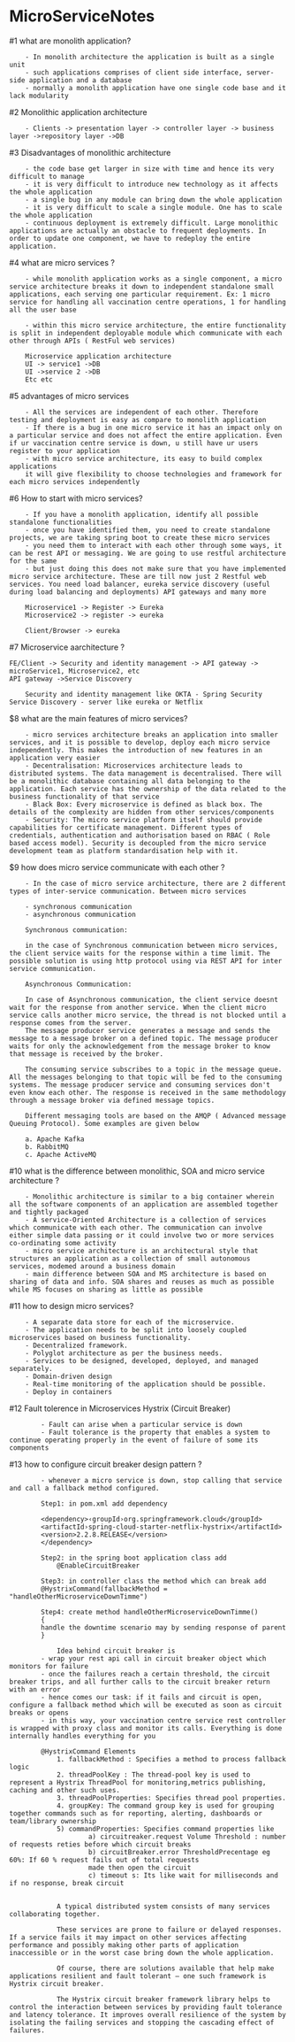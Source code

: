 # MicroServiceNotes

#1 what are monolith application?

		- In monolith architecture the application is built as a single unit
		- such applications comprises of client side interface, server-side application and a database
		- normally a monolith application have one single code base and it lack modularity

#2 Monolithic application architecture

		- Clients -> presentation layer -> controller layer -> business layer ->repository layer ->DB

#3 Disadvantages of monolithic architecture

		- the code base get larger in size with time and hence its very difficult to manage
		- it is very difficult to introduce new technology as it affects the whole application
		- a single bug in any module can bring down the whole application
		- it is very difficult to scale a single module. One has to scale the whole application
		- continuous deployment is extremely difficult. Large monolithic applications are actually an obstacle to frequent deployments. In order to update one component, we have to redeploy the entire application.

#4 what are micro services ?

		- while monolith application works as a single component, a micro service architecture breaks it down to independent standalone small applications, each serving one particular requirement. Ex: 1 micro service for handling all vaccination centre operations, 1 for handling all the user base

		- within this micro service architecture, the entire functionality is split in independent deployable module which communicate with each other through APIs ( RestFul web services)
		
		Microservice application architecture
		UI -> service1 ->DB
		UI ->service 2 ->DB 
		Etc etc


#5 advantages of micro services

		- All the services are independent of each other. Therefore testing and deployment is easy as compare to monolith application
		- If there is a bug in one micro service it has an impact only on a particular service and does not affect the entire application. Even if ur vaccination centre service is down, u still have ur users register to your application
		- with micro service architecture, its easy to build complex applications
		it will give flexibility to choose technologies and framework for each micro services independently


#6 How to start with micro services?

		- If you have a monolith application, identify all possible standalone functionalities
		- once you have identified them, you need to create standalone projects, we are taking spring boot to create these micro services
		- you need them to interact with each other through some ways, it can be rest API or messaging. We are going to use restful architecture for the same
		- but just doing this does not make sure that you have implemented micro service architecture. These are till now just 2 Restful web services. You need load balancer, eureka service discovery (useful during load balancing and deployments) API gateways and many more
		
		Microservice1 -> Register -> Eureka
		Microservice2 -> register -> eureka

		Client/Browser -> eureka

#7 Microservice aarchitecture ?

	FE/Client -> Security and identity management -> API gateway -> microService1, Microservice2, etc
	API gateway ->Service Discovery

      	Security and identity management like OKTA - Spring Security
	Service Discovery - server like eureka or Netflix
$8 what are the main features of micro services?

		- micro services architecture breaks an application into smaller services, and it is possible to develop, deploy each micro service independently. This makes the introduction of new features in an application very easier
		- Decentralisation: Microservices architecture leads to distributed systems. The data management is decentralised. There will be a monolithic database containing all data belonging to the application. Each service has the ownership of the data related to the business functionality of that service
		- Black Box: Every microservice is defined as black box. The details of the complexity are hidden from other services/components
		- Security: The micro service platform itself should provide capabilities for certificate management. Different types of credentials, authentication and authorisation based on RBAC ( Role based access model). Security is decoupled from the micro service development team as platform standardisation help with it.
		
$9 how does micro service communicate with each other ?

		- In the case of micro service architecture, there are 2 different types of inter-service communication. Between micro services

		- synchronous communication
		- asynchronous communication

		Synchronous communication: 
	
		in the case of Synchronous communication between micro services, the client service waits for the response within a time limit. The possible solution is using http protocol using via REST API for inter service communication.

		Asynchronous Communication:
		
		In case of Asynchronous communication, the client service doesnt wait for the response from another service. When the client micro service calls another micro service, the thread is not blocked until a response comes from the server.
		The message producer service generates a message and sends the message to a message broker on a defined topic. The message producer waits for only the acknowledgement from the message broker to know that message is received by the broker.

		The consuming service subscribes to a topic in the message queue. All the messages belonging to that topic will be fed to the consuming systems. The message producer service and consuming services don't even know each other. The response is received in the same methodology through a message broker via defined message topics.

		Different messaging tools are based on the AMQP ( Advanced message Queuing Protocol). Some examples are given below

		a. Apache Kafka
		b. RabbitMQ
		c. Apache ActiveMQ


#10 what is the difference between monolithic, SOA and micro service architecture ?

		- Monolithic architecture is similar to a big container wherein all the software components of an application are assembled together and tightly packaged
		- A service-Oriented Architecture is a collection of services which communicate with each other. The communication can involve either simple data passing or it could involve two or more services co-ordinating some activity
		- micro service architecture is an architectural style that structures an application as a collection of small autonomous services, modemed around a business domain
		- main difference between SOA and MS architecture is based on sharing of data and info. SOA shares and reuses as much as possible while MS focuses on sharing as little as possible

#11 how to design micro services?
		
		- A separate data store for each of the microservice.
		- The application needs to be split into loosely coupled microservices based on business functionality.
		- Decentralized framework.
		- Polyglot architecture as per the business needs.
		- Services to be designed, developed, deployed, and managed separately.
		- Domain-driven design
		- Real-time monitoring of the application should be possible.
		- Deploy in containers
		
#12 Fault tolerence in Microservices Hystrix (Circuit Breaker)

			- Fault can arise when a particular service is down
			- Fault tolerance is the property that enables a system to continue operating properly in the event of failure of some its components

#13 how to configure circuit breaker design pattern ?
	
			- whenever a micro service is down, stop calling that service and call a fallback method configured.
			
			Step1: in pom.xml add dependency
			
			<dependency>‹groupId›org.springframework.cloud</groupId>
			<artifactId›spring-cloud-starter-netflix-hystrix</artifactId>
			<version>2.2.8.RELEASE</version>
			</dependency>
			
			Step2: in the spring boot application class add
				@EnableCircuitBreaker
				
			Step3: in controller class the method which can break add
			@HystrixCommand(fallbackMethod = "handleOtherMicroserviceDownTimme")
			
			Step4: create method handleOtherMicroserviceDownTimme()
			{
			handle the downtime scenario may by sending response of parent 
			}
			
				Idea behind circuit breaker is 
			- wrap your rest api call in circuit breaker object which monitors for failure
			- once the failures reach a certain threshold, the circuit breaker trips, and all further calls to the circuit breaker return with an error
			- hence comes our task: if it fails and circuit is open, configure a fallback method which will be executed as soon as circuit breaks or opens
			- in this way, your vaccination centre service rest controller is wrapped with proxy class and monitor its calls. Everything is done internally handles everything for you

			@HystrixCommand Elements
				1. fallbackMethod : Specifies a method to process fallback logic
				2. threadPoolKey : The thread-pool key is used to represent a Hystrix ThreadPool for monitoring,metrics publishing, caching and other such uses.
				3. threadPoolProperties: Specifies thread pool properties.
				4. groupKey: The command group key is used for grouping together commands such as for reporting, alerting, dashboards or team/library ownership
				5) commandProperties: Specifies command properties like
						a) circuitreaker.request Volume Threshold : number of requests reties before which circuit breaks
						b) circuitBreaker.error ThresholdPrecentage eg 60%: If 60 % request fails out of total requests
						made then open the circuit
						c) timeout s: Its like wait for milliseconds and if no response, break circuit
						
						
				A typical distributed system consists of many services collaborating together.

				These services are prone to failure or delayed responses. If a service fails it may impact on other services affecting performance and possibly making other parts of application inaccessible or in the worst case bring down the whole application.

				Of course, there are solutions available that help make applications resilient and fault tolerant – one such framework is Hystrix circuit breaker.

				The Hystrix circuit breaker framework library helps to control the interaction between services by providing fault tolerance and latency tolerance. It improves overall resilience of the system by isolating the failing services and stopping the cascading effect of failures.

						
						
						
						
